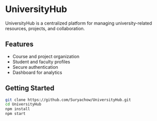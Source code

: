 # UniversityHub

UniversityHub is a centralized platform for managing university-related resources, projects, and collaboration.

## Features

- Course and project organization
- Student and faculty profiles
- Secure authentication
- Dashboard for analytics

## Getting Started

```bash
git clone https://github.com/Suryachow/UniversityHub.git
cd UniversityHub
npm install
npm start
